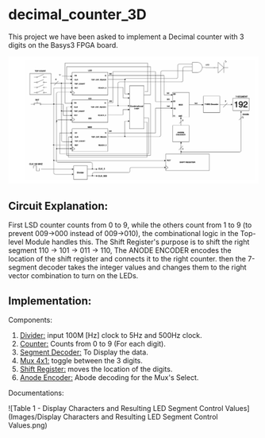 # decimal_counter_3D

This project we have been asked to implement a Decimal counter with 3 digits on the Basys3 FPGA board.

![Decimal Counter 3D Schematic](Images/Decimal_Counter_3D_Schematic.png)
## Circuit Explanation:
First LSD counter counts from 0 to 9, while the others count from 1 to 9 (to prevent 009->000 instead of 009->010),
the combinational logic in the Top-level Module handles this. 
The Shift Register's purpose is to shift the right segment 110 -> 101 -> 011 -> 110,
The ANODE ENCODER encodes the location of the shift register and connects it to the right counter.
then the 7-segment decoder takes the integer values and changes them to the right vector combination to turn on the LEDs.

## Implementation:

Components:
1. [Divider:](new/Anode_encoder.vhd) input 100M [Hz] clock to 5Hz and 500Hz clock. 
2. [Counter:](new/counter.vhd) Counts from 0 to 9 (For each digit).
3. [Segment Decoder:](new/Seg_decoder.vhd) To Display the data.
4. [Mux 4x1:](new/Mux4x1.vhd) toggle between the 3 digits.
5. [Shift Register:](new/Shift_REG.vhd) moves the location of the digits.
6. [Anode Encoder:](new/Anode_encoder.vhd) Abode decoding for the Mux's Select.


Documentations:

![Table 1 - Display Characters and Resulting LED Segment Control Values](Images/Display Characters and Resulting LED Segment Control Values.png)
